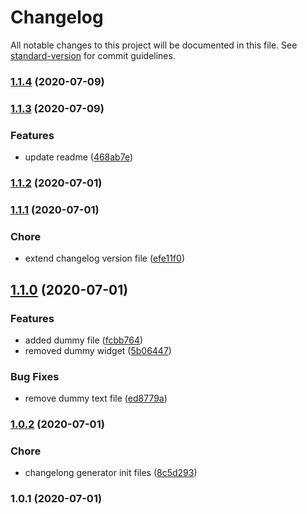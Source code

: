 # Changelog

All notable changes to this project will be documented in this file. See [standard-version](https://github.com/conventional-changelog/standard-version) for commit guidelines.

### [1.1.4](https://github.com/KrzysztofLen/Travel_UI/compare/v1.1.3...v1.1.4) (2020-07-09)

### [1.1.3](https://github.com/KrzysztofLen/Travel_UI/compare/v1.1.2...v1.1.3) (2020-07-09)


### Features

* update readme ([468ab7e](https://github.com/KrzysztofLen/Travel_UI/commit/468ab7efb23a7a86f84e561141a1b2b32ca81735))

### [1.1.2](https://github.com/KrzysztofLen/Travel_UI/compare/v1.1.1...v1.1.2) (2020-07-01)

### [1.1.1](https://github.com/KrzysztofLen/Travel_UI/compare/v1.1.0...v1.1.1) (2020-07-01)


### Chore

* extend changelog version file ([efe11f0](https://github.com/KrzysztofLen/Travel_UI/commit/efe11f0bc87ab21236a0df30455deffa66779c22))

## [1.1.0](https://github.com/KrzysztofLen/Travel_UI/compare/v1.0.2...v1.1.0) (2020-07-01)


### Features

* added dummy file ([fcbb764](https://github.com/KrzysztofLen/Travel_UI/commit/fcbb764fd1c02ecaf0db28905c6444313476016d))
* removed dummy widget ([5b06447](https://github.com/KrzysztofLen/Travel_UI/commit/5b0644721c7f8c1cd075984c3631d9184b2a95d6))


### Bug Fixes

* remove dummy text file ([ed8779a](https://github.com/KrzysztofLen/Travel_UI/commit/ed8779a582491d8ab5f28701cefc4856034515e5))

### [1.0.2](https://github.com/KrzysztofLen/Travel_UI/compare/v1.0.1...v1.0.2) (2020-07-01)


### Chore

* changelong generator init files ([8c5d293](https://github.com/KrzysztofLen/Travel_UI/commit/8c5d293815435e12c218c4a7c7c03752968a8344))

### 1.0.1 (2020-07-01)
